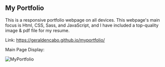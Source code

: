 ## My Portfolio

This is a responsive portfolio webpage on all devices. This webpage's main focus is Html, CSS, Sass, and JavaScript, and I have included a top-quality image & pdf file for my resume.

Link: https://geraldencabo.github.io/myportfolio/

Main Page Display:

![MyPortfolio](https://user-images.githubusercontent.com/15988182/120130866-2e89c200-c195-11eb-9f4f-85254e3b20f9.png)
